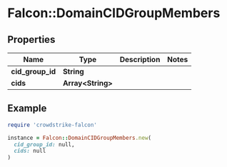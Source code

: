 # Falcon::DomainCIDGroupMembers

## Properties

| Name | Type | Description | Notes |
| ---- | ---- | ----------- | ----- |
| **cid_group_id** | **String** |  |  |
| **cids** | **Array&lt;String&gt;** |  |  |

## Example

```ruby
require 'crowdstrike-falcon'

instance = Falcon::DomainCIDGroupMembers.new(
  cid_group_id: null,
  cids: null
)
```

